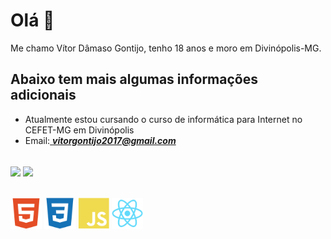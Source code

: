 <body>
<h1>Olá 👋</h1>
<div>
  Me chamo Vítor Dâmaso Gontijo, tenho 18 anos e moro em Divinópolis-MG.
</div>

<h2>Abaixo tem mais algumas informações adicionais</h2>
<ul>
  <li>Atualmente estou cursando o curso de informática para Internet no CEFET-MG em Divinópolis</li>
  <li>Email:<a href = "mailto:vitorgontijo2017@gmail.com"> <b><i>vitorgontijo2017@gmail.com</i></b></a></li>
</ul><br>

<div>
  <img align = "center" height = "200px" align = "middle" src = "https://github-readme-stats.vercel.app/api/top-langs/?username=gontijoVitor&layout=donut&theme=dark"/>
  <img align = "center" height = "200px" align = "middle" src = "https://github-readme-stats.vercel.app/api?username=gontijoVitor&show_icons=true&theme=dark"/>
</div><br><br>

<div class = "icons">
  <img class="icon" aling = "center" alt = "VitoHTML" width = "50" height = "50" src = "https://github.com/devicons/devicon/blob/master/icons/html5/html5-plain.svg">
  <img class="icon" aling = "center" alt = "VitoCSS" width = "50" height = "50" src = "https://github.com/devicons/devicon/blob/master/icons/css3/css3-plain.svg">
  <img class="icon" aling = "center" alt = "VitoJS" width = "50" height = "50" src = "https://github.com/devicons/devicon/blob/master/icons/javascript/javascript-plain.svg">
  <img class="icon" aling = "center" alt = "VitoREACT" width = "50" height = "50" src = "https://github.com/devicons/devicon/blob/master/icons/react/react-original.svg">
</div>
</body>
